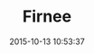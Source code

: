 ---
layout: post
title:  "Firnee"
date:   2015-10-13 10:53:37
country: "Afganistan"
categories: jekyll update
image: ./images/afghanistanrecipe_NasroJaan.jpg
type: recipe
---